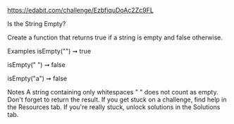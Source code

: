 https://edabit.com/challenge/EzbfiquDoAc2Zc9FL

Is the String Empty?

Create a function that returns true if a string is empty and false otherwise.

Examples
isEmpty("") ➞ true

isEmpty(" ") ➞ false

isEmpty("a") ➞ false

Notes
A string containing only whitespaces " " does not count as empty.
Don't forget to return the result.
If you get stuck on a challenge, find help in the Resources tab.
If you're really stuck, unlock solutions in the Solutions tab.